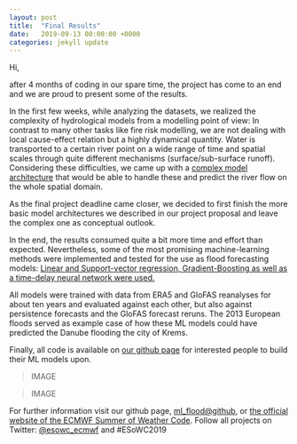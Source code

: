 ```yaml
---
layout: post
title:  "Final Results"
date:   2019-09-13 00:00:00 +0000
categories: jekyll update
---
```


Hi, 

after 4 months of coding in our spare time, the project has come to an end and we are proud to present some of the results. 

In the first few weeks, while analyzing the datasets, we realized the complexity of hydrological models from a modelling point of view: 
In contrast to many other tasks like fire risk modelling, we are not dealing with local cause-effect relation but a highly dynamical quantity. 
Water is transported to a certain river point on a wide range of time and spatial scales through quite different mechanisms (surface/sub-surface runoff).
Considering these difficulties, we came up with a 
[complex model architecture](https://raw.githubusercontent.com/esowc/ml_flood/master/notebooks/resources/model-steps_v2-1.png) 
that would be able to handle these and predict the river flow on the whole spatial domain.

As the final project deadline came closer, we decided to first finish the more basic model architectures we described in our project proposal
and leave the complex one as conceptual outlook. 

In the end, the results consumed quite a bit more time and effort than expected. 
Nevertheless, some of the most promising machine-learning methods were implemented and tested for the use as 
flood forecasting models: [Linear and Support-vector regression, Gradient-Boosting as well as a time-delay neural network were used.](https://github.com/esowc/ml_flood/tree/master/notebooks/3_model_tests) 

All models were trained with data from ERA5 and GloFAS reanalyses for about ten years and evaluated against each other, but also against persistence forecasts and the GloFAS forecast reruns.
The 2013 European floods served as example case of how these ML models could have predicted the Danube flooding 
the city of Krems. 

Finally, all code is available on [our github page](https://github.com/esowc/ml_flood) for interested people to build their ML models upon.

> IMAGE 

> IMAGE 


For further information visit our github page, [ml_flood@github](https://github.com/esowc/ml_flood), or
[the official website of the ECMWF Summer of Weather Code](https://www.ecmwf.int/en/learning/workshops/ecmwf-summer-weather-code-2019).
Follow all projects on Twitter:  [@esowc_ecmwf](https://twitter.com/esowc_ecmwf) and #ESoWC2019
